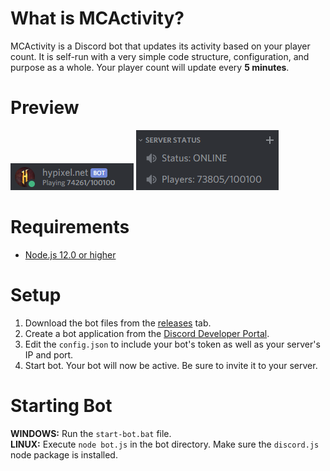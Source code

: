 # What is MCActivity?
MCActivity is a Discord bot that updates its activity based on your player count. It is self-run with a very simple code structure, configuration, and purpose as a whole. Your player count will update every **5 minutes**.
# Preview
![Preview 1](https://github.com/AshtonMemer/MCActivity/blob/master/PREVIEW1.png "MCActivity Preview 1")
![Preview 2](https://github.com/AshtonMemer/MCActivity/blob/master/PREVIEW2.png "MCActivity Preview 2")
# Requirements
* [Node.js 12.0 or higher](https://nodejs.org/)
# Setup
1. Download the bot files from the [releases](https://github.com/AshtonMemer/MCActivity/releases) tab.
2. Create a bot application from the [Discord Developer Portal](https://discord.com/developers/applications).
3. Edit the `config.json` to include your bot's token as well as your server's IP and port.
4. Start bot. Your bot will now be active. Be sure to invite it to your server.
# Starting Bot
**WINDOWS:** Run the `start-bot.bat` file. \
**LINUX:** Execute `node bot.js` in the bot directory. Make sure the `discord.js` node package is installed.